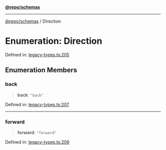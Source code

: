 [**@repo/schemas**](../README.md)

***

[@repo/schemas](../globals.md) / Direction

# Enumeration: Direction

Defined in: [legacy-types.ts:205](https://github.com/alexqguo/drinking-board-game-v3/blob/ec7abd0ff51ebbb80af13ca3c5b158ba2e0616aa/packages/schemas/src/legacy-types.ts#L205)

## Enumeration Members

### back

> **back**: `"back"`

Defined in: [legacy-types.ts:207](https://github.com/alexqguo/drinking-board-game-v3/blob/ec7abd0ff51ebbb80af13ca3c5b158ba2e0616aa/packages/schemas/src/legacy-types.ts#L207)

***

### forward

> **forward**: `"forward"`

Defined in: [legacy-types.ts:206](https://github.com/alexqguo/drinking-board-game-v3/blob/ec7abd0ff51ebbb80af13ca3c5b158ba2e0616aa/packages/schemas/src/legacy-types.ts#L206)
